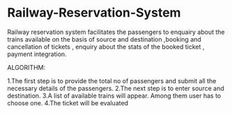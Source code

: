 # Railway-Reservation-System
Railway reservation system facilitates the passengers to enquairy about the trains available on the basis of source and destination ,booking and cancellation of tickets , enquiry about the stats of the booked ticket , payment integration.​

ALGORITHM:​

1.The first step is to provide the total no of passengers and submit all the necessary details of the passengers​.
2.The next step is to enter source and destination​.
3.A list of available trains will appear. Among them user has to choose one.​
4.The ticket will be evaluated
